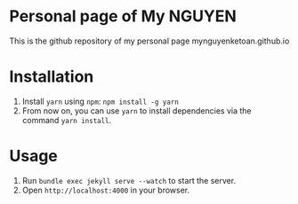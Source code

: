 # Personal page of My NGUYEN

This is the github repository of my personal page mynguyenketoan.github.io


# Installation

1. Install ```yarn``` using ```npm```: ```npm install -g yarn```
2. From now on, you can use ```yarn``` to install dependencies via the command ```yarn install```.

# Usage

1. Run ```bundle exec jekyll serve --watch``` to start the server.
2. Open ```http://localhost:4000``` in your browser.
